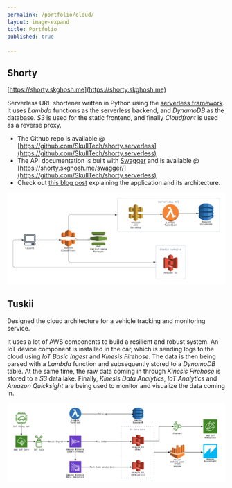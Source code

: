 ```yaml
---
permalink: /portfolio/cloud/
layout: image-expand
title: Portfolio 
published: true

---
```



## Shorty
[https://shorty.skghosh.me](https://shorty.skghosh.me)

Serverless URL shortener written in Python using the [serverless framework](http://serverless.com/). It uses _Lambda_ functions as the serverless backend, and _DynamoDB_ as the database. _S3_ is used for the static frontend, and finally _Cloudfront_ is used as a reverse proxy.

- The Github repo is available @ [https://github.com/SkullTech/shorty.serverless](https://github.com/SkullTech/shorty.serverless)
- The API documentation is built with [Swagger](https://swagger.io/tools/swagger-ui/) and is available @ [https://shorty.skghosh.me/swagger/](https://github.com/SkullTech/shorty.serverless)
- Check out [this blog post](https://sumit-ghosh.com/articles/serverless-url-shortner-lambda-s3-cloudfront/) explaining the application and its architecture.

![architecture diagram](/images/portfolio/shorty.serverless.png?raw=true)


## Tuskii

Designed the cloud architecture for a vehicle tracking and monitoring service.

It uses a lot of AWS components to build a resilient and robust system. An IoT device component is installed in the car, which is sending logs to the cloud using _IoT Basic Ingest_ and _Kinesis Firehose_. The data is then being parsed with a _Lambda_ function and subsequently stored to a _DynamoDB_ table. At the same time, the raw data coming in through _Kinesis Firehose_ is stored to a _S3_ data lake. Finally, _Kinesis Data Analytics_, _IoT Analytics_ and _Amazon Quicksight_ are being used to monitor and visualize the data coming in.

![architecture diagram](/images/portfolio/Tuskii.png?raw=true)

